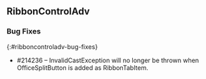 ## RibbonControlAdv

### Bug Fixes
{:#ribboncontroladv-bug-fixes}

* \#214236 – InvalidCastException will no longer be thrown when OfficeSplitButton is added as RibbonTabItem.